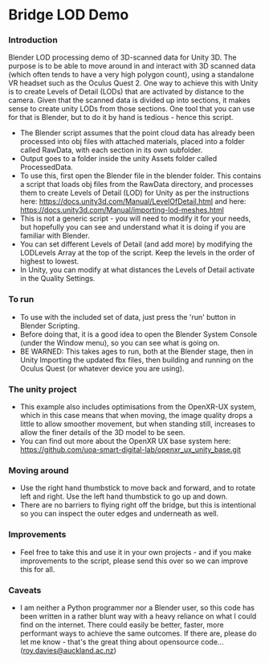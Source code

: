 # Bridge LOD Demo

### Introduction
Blender LOD processing demo of 3D-scanned data for Unity 3D.  The purpose is to be able to move around in and interact with 3D scanned data (which often tends to have a very high polygon count), using a standalone VR headset such as the Oculus Quest 2.  One way to achieve this with Unity is to create Levels of Detail (LODs) that are activated by distance to the camera.  Given that the scanned data is divided up into sections, it makes sense to create unity LODs from those sections.  One tool that you can use for that is Blender, but to do it by hand is tedious - hence this script.

* The Blender script assumes that the point cloud data has already been processed into obj files with attached materials, placed into a folder called RawData, with each section in its own subfolder.
* Output goes to a folder inside the unity Assets folder called ProcessedData.
* To use this, first open the Blender file in the blender folder.  This contains a script that loads obj files from the RawData directory, and processes them to create Levels of Detail (LOD) for Unity as per the instructions here: https://docs.unity3d.com/Manual/LevelOfDetail.html and here: https://docs.unity3d.com/Manual/importing-lod-meshes.html
* This is not a generic script - you will need to modify it for your needs, but hopefully you can see and understand what it is doing if you are familiar with Blender.
* You can set different Levels of Detail (and add more) by modifying the LODLevels Array at the top of the script.  Keep the levels in the order of highest to lowest.
* In Unity, you can modify at what distances the Levels of Detail activate in the Quality Settings.

### To run
* To use with the included set of data, just press the 'run' button in Blender Scripting.
* Before doing that, it is a good idea to open the Blender System Console (under the Window menu), so you can see what is going on.
* BE WARNED: This takes ages to run, both at the Blender stage, then in Unity Importing the updated fbx files, then building and running on the Oculus Quest (or whatever device you are using).

### The unity project
* This example also includes optimisations from the OpenXR-UX system, which in this case means that when moving, the image quality drops a little to allow smoother movement, but when standing still, increases to allow the finer details of the 3D model to be seen.
* You can find out more about the OpenXR UX base system here: https://github.com/uoa-smart-digital-lab/openxr_ux_unity_base.git

### Moving around
* Use the right hand thumbstick to move back and forward, and to rotate left and right.  Use the left hand thumbstick to go up and down.
* There are no barriers to flying right off the bridge, but this is intentional so you can inspect the outer edges and underneath as well.

### Improvements
* Feel free to take this and use it in your own projects - and if you make improvements to the script, please send this over so we can improve this for all.

### Caveats
* I am neither a Python programmer nor a Blender user, so this code has been written in a rather blunt way with a heavy reliance on what I could find on the internet.  There could easily be better, faster, more performant ways to achieve the same outcomes.  If there are, please do let me know - that's the great thing about opensource code... (roy.davies@auckland.ac.nz) 
